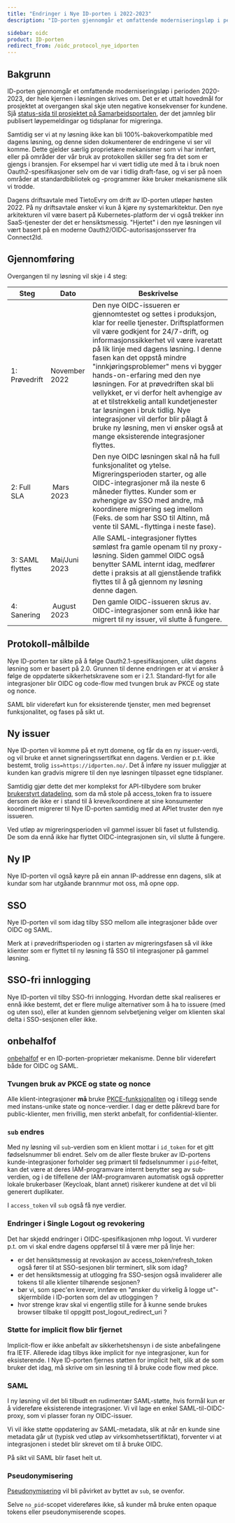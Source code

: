 ```yaml
---
title: "Endringer i Nye ID-porten i 2022-2023"
description: "ID-porten gjennomgår et omfattende moderniseringsløp i perioden 2020-2023, der hele kjernen i løsningen skrives om.  Det er et uttalt hovedmål for prosjektet at overgangen skal skje uten negative konsekvenser for kundene.  Samtidig ser vi at ny løsning ikke kan bli 100%-bakoverkompatible med dagens løsning, og denne siden dokumenterer de endringene vi ser vil komme."

sidebar: oidc
product: ID-porten
redirect_from: /oidc_protocol_nye_idporten
---
```



## Bakgrunn

ID-porten gjennomgår et omfattende moderniseringsløp i perioden 2020-2023, der hele kjernen i løsningen skrives om.  Det er et uttalt hovedmål for prosjektet at overgangen skal skje uten negative konsekvenser for kundene.  Sjå [status-sida til prosjektet på Samarbeidsportalen](https://samarbeid.digdir.no/eformidling/ny-systemarkitektur/736), der det jamnleg blir publisert løypemeldingar og tidsplanar for migreringa.

Samtidig ser vi at ny løsning ikke kan bli 100%-bakoverkompatible med dagens løsning, og denne siden dokumenterer de endringene vi ser vil komme.  Dette gjelder særlig proprietære mekanismer som vi har innført, eller på områder der vår bruk av protokollen skiller seg fra det som er gjengs i bransjen.  For eksempel har vi vært tidlig ute med å ta i bruk noen Oauth2-spesifikasjoner selv om de var i tidlig draft-fase, og vi ser på noen områder at standardbibliotek og -programmer ikke bruker mekanismene slik vi trodde.

Dagens driftsavtale med TietoEvry om drift av ID-porten utløper høsten 2022.  På ny driftsavtale ønsker vi kun å kjøre ny systemarkitektur. Den nye arkitekturen vil være basert på Kubernetes-platform der vi også trekker inn SaaS-tjenester der det er hensiktsmessig.  "Hjertet" i den nye løsningen vil vært basert på en moderne Oauth2/OIDC-autorisasjonsserver fra Connect2Id.

## Gjennomføring

Overgangen til ny løsning vil skje i 4 steg:

| Steg | Dato | Beskrivelse |
|-|-|-|
|1: Prøvedrift | November 2022 | Den nye OIDC-issueren er gjennomtestet og settes i produksjon, klar for reelle tjenester. Driftsplatformen vil være godkjent for 24/7-drift, og informasjonssikkerhet vil være ivaretatt på lik linje med dagens løsning. I denne fasen kan det oppstå mindre "innkjøringsproblemer" mens vi bygger hands-on-erfaring med den nye løsningen. For at prøvedriften skal bli vellykket, er vi derfor helt avhengige av at et tilstrekkelig antall kundetjenester tar løsningen i bruk tidlig. Nye integrasjoner vil derfor blir pålagt å bruke ny løsning, men vi ønsker også at mange eksisterende integrasjoner flyttes. |
|2: Full SLA | Mars 2023 | Den nye OIDC løsningen skal nå ha full funksjonalitet og ytelse.  Migreringsperioden starter, og alle OIDC-integrasjoner må ila neste 6 måneder flyttes.   Kunder som er avhengige av SSO med andre, må koordinere migrering seg imellom (Feks. de som har SSO til Altinn, må vente til SAML-flyttinga i neste fase).
|3: SAML flyttes | Mai/Juni 2023 | Alle SAML-integrasjoner flyttes sømløst fra gamle openam til ny proxy-løsning. Siden gammel OIDC også benytter SAML internt idag, medfører dette i praksis at all gjenstående trafikk flyttes til å gå gjennom ny løsning denne dagen. |
|4: Sanering | August 2023 |  Den gamle OIDC-issueren skrus av.  OIDC-integrasjoner som ennå ikke har migrert til ny issuer, vil slutte å fungere.

## Protokoll-målbilde

Nye ID-porten tar sikte på å følge Oauth2.1-spesifikasjonen, ulikt dagens løsning som er basert på 2.0. Grunnen til denne endringen er at vi ønsker å følge de oppdaterte sikkerhetskravene som er i 2.1.  Standard-flyt for alle integrasjoner blir OIDC og code-flow med tvungen bruk av PKCE og state og nonce.

SAML blir videreført kun for eksisterende tjenster, men med begrenset funksjonalitet, og fases på sikt ut.


## Ny issuer

Nye ID-porten vil komme på et nytt domene, og får da en ny issuer-verdi, og vil bruke et annet signeringssertifkat enn dagens.  Verdien er p.t. ikke bestemt, trolig `iss=https://idporten.no/`.  Det å inføre ny issuer muliggjør at kunden kan gradvis migrere til den nye løsningen tilpasset egne tidsplaner.

Samtidig gjør dette det mer komplekst for API-tilbydere som bruker [brukerstyrt datadeling](oidc_auth_oauth2.html), som da må stole på access_token fra to issuere dersom de ikke er i stand til å kreve/koordinere at sine konsumenter koordinert migrerer til Nye ID-porten samtidig med at APIet truster den nye issueren.

Ved utløp av migreringsperioden vil gammel issuer bli faset ut fullstendig.  De som da ennå ikke har flyttet OIDC-integrasjonen sin, vil slutte å fungere.

## Ny IP

Nye ID-porten vil også køyre på ein annan IP-addresse enn dagens, slik at kundar som har utgåande brannmur mot oss, må opne opp.

## SSO

Nye ID-porten vil som idag tilby SSO mellom alle integrasjoner både over OIDC og SAML.

Merk at i prøvedriftsperioden og i starten av migreringsfasen så vil ikke klienter som er flyttet til ny løsning få SSO til integrasjoner på gammel løsning.


## SSO-fri innlogging

Nye ID-porten vil tilby SSO-fri innlogging.  Hvordan dette skal realiseres er ennå ikke bestemt, det er flere mulige alternativer som å ha to issuere (med og uten sso), eller at kunden gjennom selvbetjening velger om klienten skal delta i SSO-sesjonen eller ikke.


## onbehalfof

[onbehalfof](oidc_func_onbehalfof.html) er en ID-porten-proprietær mekanisme.  Denne blir videreført både for OIDC og SAML.

### Tvungen bruk av PKCE og state og nonce

Alle klient-integrasjoner **må** bruke [PKCE-funksjonaliten](oidc_func_pkce.html) og i tillegg sende med instans-unike state og nonce-verdier.  I dag er dette påkrevd bare for public-klienter, men frivillig, men sterkt anbefalt, for confidential-klienter.

### `sub` endres

Med ny løsning vil `sub`-verdien som en klient mottar i `id_token` for et gitt fødselsnummer bli endret. Selv om de aller fleste bruker av ID-portens kunde-integrasjoner forholder seg primært til fødselsnummer i `pid`-feltet, kan det være at deres IAM-programvare internt benytter seg av sub-verdien, og i de tilfellene der IAM-programvaren automatisk også oppretter lokale brukerbaser (Keycloak, blant annet) risikerer kundene at det vil bli generert duplikater.

I `access_token` vil `sub` også få nye verdier.

### Endringer i Single Logout og revokering

Det har skjedd endringer i OIDC-spesifikasjonen mhp logout.  Vi vurderer p.t. om vi skal endre dagens oppførsel til å være mer på linje her:

- er det hensiktsmessig at revokasjon av access_token/refresh_token også fører til at SSO-sesjonen blir terminert, slik som idag?
- er det hensiktsmessig at utlogging fra SSO-sesjon også invaliderer alle tokens til alle klienter tilhørende sesjonen?
- bør vi, som spec'en krever, innføre en "ønsker du virkelig å logge ut"-skjermbilde i ID-porten som del av utloggingen ?
- hvor strenge krav skal vi engentlig stille for å kunne sende brukes browser tilbake til oppgitt post_logout_redirect_uri ?

### Støtte for implicit flow blir fjernet

Implicit-flow er ikke anbefalt av sikkerhetshensyn i de siste anbefalingene fra IETF.  Allerede idag tilbys ikke implicit for nye integrasjoner, kun for eksisterende.  I Nye ID-porten fjernes støtten for implicit helt, slik at de som bruker det idag, må skrive om sin løsning til å bruke code flow med pkce.

### SAML

I ny løsning vil det bli tilbudt en rudimentær SAML-støtte, hvis formål kun er å videreføre eksisterende integrasjoner. Vi vil lage en enkel SAML-til-OIDC-proxy, som vi plasser foran ny OIDC-issuer.


Vi vil ikke støtte oppdatering av SAML-metadata, slik at når en kunde sine metadata går ut (typisk ved utløp av virksomhetssertifiktat), forventer vi at integrasjonen i stedet blir skrevet om til å bruke OIDC.

På sikt vil SAML blir faset helt ut.

### Pseudonymisering

[Pseudonymisering](oidc_func_nopid.html) vil bli påvirket av byttet av `sub`, se ovenfor.  

Selve `no_pid`-scopet videreføres ikke, så kunder må bruke enten opaque tokens eller pseudonymiserende scopes.
